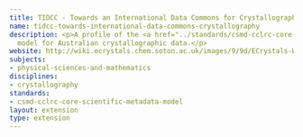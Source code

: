 ```yaml
---
title: TIDCC - Towards an International Data Commons for Crystallography
name: tidcc-towards-international-data-commons-crystallography
description: <p>A profile of the <a href="../standards/csmd-cclrc-core-scientific-metadata-model.html">CSMD</a>
  model for Australian crystallographic data.</p>
website: http://wiki.ecrystals.chem.soton.ac.uk/images/9/9d/ECrystals-WP4-PM-Final.pdf
subjects:
- physical-sciences-and-mathematics
disciplines:
- crystallography
standards:
- csmd-cclrc-core-scientific-metadata-model
layout: extension
type: extension
---
```


